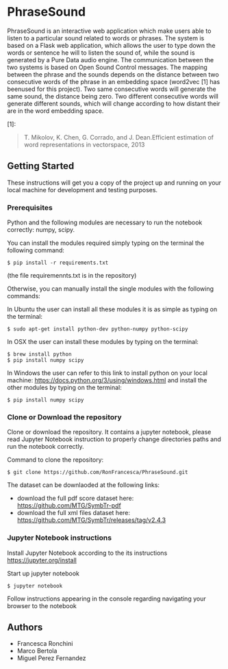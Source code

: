 # PhraseSound

PhraseSound is an interactive web application which make users able to listen to a particular sound related to words or phrases. The system is based on a Flask web application, which allows the user to type down the words or sentence he will to listen the sound of, while the sound is generated  by a Pure Data audio engine. The  communication between the two systems is based on Open Sound Control messages. The mapping between the phrase and the sounds depends on the distance between two consecutive words of the phrase in an embedding space (word2vec [1] has beenused  for  this  project). Two same consecutive  words  will generate the same sound, the distance being zero. Two different consecutive words will generate different  sounds, which will change according to how distant their are in the word embedding space. 

[1]:
> T. Mikolov, K. Chen, G. Corrado, and J. Dean.Efficient estimation of word representations in vectorspace, 2013

## Getting Started

These instructions will get you a copy of the project up and running on your local machine for development and testing purposes. 

### Prerequisites

Python and the following modules are necessary to run the notebook correctly: numpy, scipy. 

You can install the modules required simply typing on the terminal the following command: 

```
$ pip install -r requirements.txt
```
(the file requiremennts.txt is in the repository)

Otherwise, you can manually install the single modules with the following commands: 

In Ubuntu the user can install all these modules it is as simple as typing on the terminal:
```
$ sudo apt-get install python-dev python-numpy python-scipy 
```

In OSX the user can install these modules by typing on the terminal:

```
$ brew install python
$ pip install numpy scipy
````

In Windows the user can refer to this link to install python on your local machine: https://docs.python.org/3/using/windows.html and install the other modules by typing on the terminal: 

```
$ pip install numpy scipy
```

### Clone or Download the repository 

Clone or download the repository. 
It contains a jupyter notebook, please read Jupyter Notebook instruction to properly change directories paths and run the notebook correctly.

Command to clone the repository:
```
$ git clone https://github.com/RonFrancesca/PhraseSound.git
```

The dataset can be downlaoded at the following links:
- download the full pdf score dataset here: https://github.com/MTG/SymbTr-pdf 
- download the full xml files dataset here: https://github.com/MTG/SymbTr/releases/tag/v2.4.3


### Jupyter Notebook instructions
Install Jupyter Notebook according to the its instructions https://jupyter.org/install

Start up jupyter notebook

```
$ jupyter notebook
```

Follow instructions appearing in the console regarding navigating your browser to the notebook


## Authors 
- Francesca Ronchini
- Marco Bertola 
- Miguel Perez Fernandez



